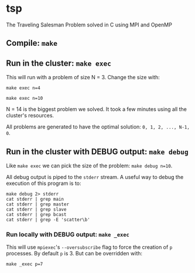 # tsp

The Traveling Salesman Problem solved in C using MPI and OpenMP

## Compile: `make`

## Run in the cluster: `make exec`

This will run with a problem of size N = 3. Change the size with:

```
make exec n=4
```

```
make exec n=10
```

N = 14 is the biggest problem we solved. It took a few minutes using all the cluster's resources.

All problems are generated to have the optimal solution: `0, 1, 2, ..., N-1, 0`.

## Run in the cluster with DEBUG output: `make debug`

Like `make exec` we can pick the size of the problem: `make debug n=10`.

All debug output is piped to the `stderr` stream. A useful way to debug the execution of this program is to:

```
make debug 2> stderr
cat stderr | grep main
cat stderr | grep master
cat stderr | grep slave
cat stderr | grep bcast
cat stderr | grep -E 'scatter\b'
```

### Run **locally** with DEBUG output: `make _exec`

This will use `mpiexec`'s `--oversubscribe` flag to force the creation of `p` processes. By default `p` is 3. But can be overridden with:

```
make _exec p=7
```
